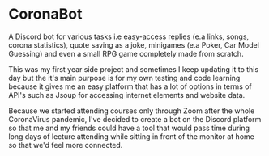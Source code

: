 # CoronaBot
A Discord bot for various tasks i.e easy-access replies (e.a links, songs, corona statistics),
quote saving as a joke, minigames (e.a Poker, Car Model Guessing) and even a small RPG game completely made from scratch.

This was my first year side project and sometimes I keep updating it to this day but the it's main purpose is for my own testing and code learning because it gives me an easy
platform that has a lot of options in terms of API's such as Jsoup for accessing internet elements and website data.

Because we started attending courses only through Zoom after the whole CoronaVirus pandemic, I've decided to create a bot on the Discord platform so that me and my friends could
have a tool that would pass time during long days of lecture attending while sitting in front of the monitor at home so that we'd feel more connected.
